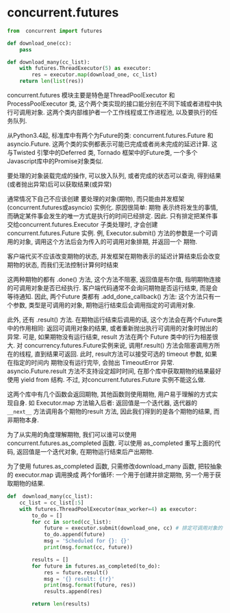 # concurrent.futures


```py
from  concurrent import futures

def download_one(cc):
    pass

def download_many(cc_list):
    with futures.ThreadExecutor(5) as executor:
        res = executor.map(download_one, cc_list)
    return len(list(res))
```

concurrent.futures 模块主要是特色是ThreadPoolExecutor 和 ProcessPoolExecutor  类, 这个两个类实现的接口能分别在不同下城或者进程中执行可调用对象. 这两个类内部维护者一个工作线程或工作进程池, 以及要执行的任务队列.

从Python3.4起, 标准库中有两个为Future的类: concurrent.futures.Future 和 asyncio.Future. 这两个类的实例都表示可能已完成或者尚未完成的延迟计算. 这与Twisted 引擎中的Deferred 类, Tornado 框架中的Future类, 一个多个Javascript库中的Promise对象类似.

要处理的对象装载完成的操作, 可以放入队列, 或者完成的状态可以查询, 得到结果(或者抛出异常)后可以获取结果(或异常)

通常情况下自己不应该创建 要处理的对象(期物), 而只能由并发框架(concurrent.futures或asyncio) 实例化. 原因很简单:  期物 表示终将发生的事情, 而确定某件事会发生的唯一方式是执行的时间已经排定. 因此. 只有排定把某件事交给concurrent.futures.Executor 子类处理时, 才会创建 concurrent.futures.Future 实例. 例, Executor.submit() 方法的参数是一个可调用的对象, 调用这个方法后会为传入的可调用对象排期, 并返回一个 期物.

客户端代买不应该改变期物的状态, 并发框架在期物表示的延迟计算结束后会改变期物的状态, 而我们无法控制计算何时结束

这两种期物的都有 .done() 方法, 这个方法不阻塞, 返回值是布尔值, 指明期物连接的可调用对象是否已经执行. 客户端代码通常不会询问期物是否运行结束, 而是会等待通知. 因此, 两个Future 类都有 .add_done_callback() 方法: 这个方法只有一个参数, 类型是可调用的对象, 期物运行结束后会调用指定的可调用对象.

此外, 还有 .result() 方法. 在期物运行结束后调用的话, 这个方法会在两个Future类中的作用相同: 返回可调用对象的结果, 或者重新抛出执行可调用的对象时抛出的异常. 可是, 如果期物没有运行结束, result 方法在两个 Future 类中的行为相差很大. 对 concurrency.futures.Future实例来说, 调用f.result() 方法会阻塞调用方所在的线程, 直到结果可返回. 此时, result方法可以接受可选的 timeout 参数, 如果在指定的时间内 期物没有运行完毕, 会抛出 TimeoutError 异常. asyncio.Future.result 方法不支持设定超时时间, 在那个库中获取期物的结果最好使用 yield from 结构. 不过, 对concurrent.futures.Future  实例不能这么做.

这两个库中有几个函数会返回期物, 其他函数则使用期物, 用户易于理解的方式实现自身. 如 Executor.map 方法输入后者: 返回值是一个迭代器, 迭代器的 `__next__` 方法调用各个期物的result 方法, 因此我们得到的是各个期物的结果, 而非期物本身.

为了从实用的角度理解期物, 我们可以谁可以使用 concurrent.futures.as_completed 函数. 可以使用 as_completed 重写上面的代码, 返回值是一个迭代对象, 在期物运行结束后产出期物.

为了使用 futures.as_completed 函数, 只需修改download_many 函数, 把较抽象的 executor.map 调用换成 两个for循环: 一个用于创建并排定期物, 另一个用于获取期物的结果.
```py
def  download_many(cc_list):
    cc_list = cc_list[:5]
    with futures.ThreadPoolExecutor(max_worker=4) as executor:
        to_do = []
        for cc in sorted(cc_list):
            future = executor.submit(download_one, cc) # 排定可调用对象的执行时间, 然后返回一个期物, 表示这个待执行的操作
            to_do.append(future)
            msg = 'Scheduled for {}: {}'
            print(msg.format(cc, future))

        results = []
        for future in futures.as_completed(to_do):
            res = future.result()
            msg = '{} result: {!r}'
            print(msg.format(future, res))
            results.append(res)

        return len(results)
```
